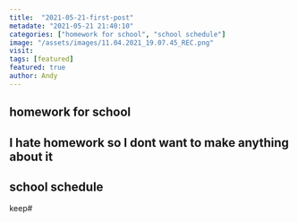 ```yaml
---
title:  "2021-05-21-first-post"
metadate: "2021-05-21 21:40:10"
categories: ["homework for school", "school schedule"]
image: "/assets/images/11.04.2021_19.07.45_REC.png"
visit:
tags: [featured]
featured: true
author: Andy
---
```


## homework for school

I hate homework so I dont want to make anything about it 
---

## school schedule

keep#
